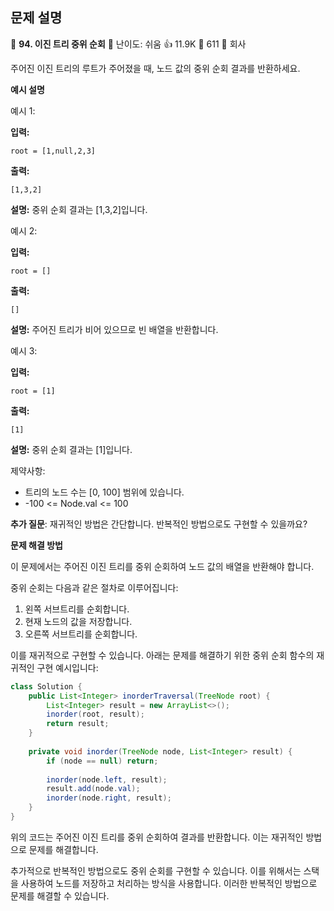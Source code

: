 ## 문제 설명
📌 **94. 이진 트리 중위 순회**
🌟 난이도: 쉬움
👍 11.9K
💬 611
🏢 회사

주어진 이진 트리의 루트가 주어졌을 때, 노드 값의 중위 순회 결과를 반환하세요.

**예시 설명**

예시 1:

**입력:**
```plaintext
root = [1,null,2,3]
```

**출력:**
```plaintext
[1,3,2]
```

**설명:**
중위 순회 결과는 [1,3,2]입니다.

예시 2:

**입력:**
```plaintext
root = []
```

**출력:**
```plaintext
[]
```

**설명:**
주어진 트리가 비어 있으므로 빈 배열을 반환합니다.

예시 3:

**입력:**
```plaintext
root = [1]
```

**출력:**
```plaintext
[1]
```

**설명:**
중위 순회 결과는 [1]입니다.

제약사항:

- 트리의 노드 수는 [0, 100] 범위에 있습니다.
- -100 <= Node.val <= 100

**추가 질문**: 재귀적인 방법은 간단합니다. 반복적인 방법으로도 구현할 수 있을까요?

**문제 해결 방법**

이 문제에서는 주어진 이진 트리를 중위 순회하여 노드 값의 배열을 반환해야 합니다.

중위 순회는 다음과 같은 절차로 이루어집니다:

1. 왼쪽 서브트리를 순회합니다.
2. 현재 노드의 값을 저장합니다.
3. 오른쪽 서브트리를 순회합니다.

이를 재귀적으로 구현할 수 있습니다. 아래는 문제를 해결하기 위한 중위 순회 함수의 재귀적인 구현 예시입니다:

```java
class Solution {
    public List<Integer> inorderTraversal(TreeNode root) {
        List<Integer> result = new ArrayList<>();
        inorder(root, result);
        return result;
    }
    
    private void inorder(TreeNode node, List<Integer> result) {
        if (node == null) return;
        
        inorder(node.left, result);
        result.add(node.val);
        inorder(node.right, result);
    }
}
```

위의 코드는 주어진 이진 트리를 중위 순회하여 결과를 반환합니다. 이는 재귀적인 방법으로 문제를 해결합니다.

추가적으로 반복적인 방법으로도 중위 순회를 구현할 수 있습니다. 이를 위해서는 스택을 사용하여 노드를 저장하고 처리하는 방식을 사용합니다. 이러한 반복적인 방법으로 문제를 해결할 수 있습니다.
